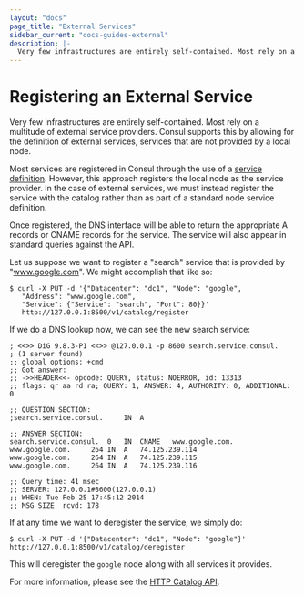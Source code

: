 ```yaml
---
layout: "docs"
page_title: "External Services"
sidebar_current: "docs-guides-external"
description: |-
  Very few infrastructures are entirely self-contained. Most rely on a multitude of external service providers. Consul supports this by allowing for the definition of external services, services that are not provided by a local node.
---
```


# Registering an External Service

Very few infrastructures are entirely self-contained. Most rely on a multitude
of external service providers. Consul supports this by allowing for the definition
of external services, services that are not provided by a local node.

Most services are registered in Consul through the use of a
[service definition](/docs/agent/services.html). However, this approach registers
the local node as the service provider. In the case of external services, we must
instead register the service with the catalog rather than as part of a standard
node service definition.

Once registered, the DNS interface will be able to return the appropriate A
records or CNAME records for the service. The service will also appear in standard
queries against the API.

Let us suppose we want to register a "search" service that is provided by
"www.google.com". We might accomplish that like so:

```text
$ curl -X PUT -d '{"Datacenter": "dc1", "Node": "google",
   "Address": "www.google.com",
   "Service": {"Service": "search", "Port": 80}}'
   http://127.0.0.1:8500/v1/catalog/register
```

If we do a DNS lookup now, we can see the new search service:

```text
; <<>> DiG 9.8.3-P1 <<>> @127.0.0.1 -p 8600 search.service.consul.
; (1 server found)
;; global options: +cmd
;; Got answer:
;; ->>HEADER<<- opcode: QUERY, status: NOERROR, id: 13313
;; flags: qr aa rd ra; QUERY: 1, ANSWER: 4, AUTHORITY: 0, ADDITIONAL: 0

;; QUESTION SECTION:
;search.service.consul.		IN	A

;; ANSWER SECTION:
search.service.consul.	0	IN	CNAME	www.google.com.
www.google.com.		264	IN	A	74.125.239.114
www.google.com.		264	IN	A	74.125.239.115
www.google.com.		264	IN	A	74.125.239.116

;; Query time: 41 msec
;; SERVER: 127.0.0.1#8600(127.0.0.1)
;; WHEN: Tue Feb 25 17:45:12 2014
;; MSG SIZE  rcvd: 178
```

If at any time we want to deregister the service, we simply do:

```text
$ curl -X PUT -d '{"Datacenter": "dc1", "Node": "google"}' http://127.0.0.1:8500/v1/catalog/deregister
```

This will deregister the `google` node along with all services it provides.

For more information, please see the [HTTP Catalog API](/docs/agent/http/catalog.html).

